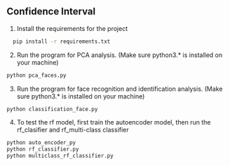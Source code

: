 ## Confidence Interval

1. Install the requirements for the project

```bash
  pip install -r requirements.txt
```

2. Run the program for PCA analysis. (Make sure python3.* is installed on your machine)
 
```bash
python pca_faces.py
```

3. Run the program for face recognition and identification analysis. (Make sure python3.* is installed on your machine)
 
```bash
python classification_face.py
```

4. To test the rf model, first  train the autoencoder model, then run the rf_clasifier and rf_multi-class classifier

```bash
python auto_encoder_py
python rf_classifier.py
python multiclass_rf_classifier.py
```
